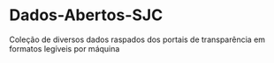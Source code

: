 # Dados-Abertos-SJC
Coleção de diversos dados raspados dos portais de transparência em formatos legíveis por máquina
